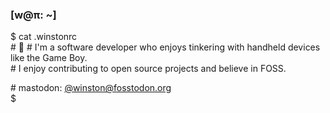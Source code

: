 ### [w@π: ~]

$ cat .winstonrc   
\# 👾
\# I'm a software developer who enjoys tinkering with handheld devices like the Game Boy.  
\# I enjoy contributing to open source projects and believe in FOSS.

\# mastodon: [@winston@fosstodon.org](https://fosstodon.org/@winston)  
$ 

<!--

Here are some ideas to get you started:

- 🔭 I’m currently working on ...
- 🌱 I’m currently learning ...
- 👯 I’m looking to collaborate on ...
- 🤔 I’m looking for help with ...
- 💬 Ask me about ...
- 📫 How to reach me: ...
- 😄 Pronouns: ...
- ⚡ Fun fact: ...
-->
